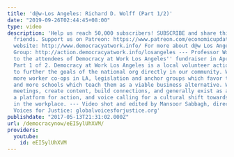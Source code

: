 ```yaml
---
title: 'd@w-Los Angeles: Richard D. Wolff (Part 1/2)'
date: "2019-09-26T02:44:45+08:00"
type: video
description: 'Help us reach 50,000 subscribers! SUBSCRIBE and share this video with
  friends. Support us on Patreon: https://www.patreon.com/economicupdate Visit our
  website: http://www.democracyatwork.info/ For more about d@w Los Angeles Action
  Group: http://action.democracyatwork.info/losangeles --- Professor Wolff speaks
  to the attendees of Democracy at Work Los Angeles'' fundraiser in April of 2017.
  Part 1 of 2. Democracy at Work Los Angeles is a local volunteer action group, working
  to further the goals of the national org directly in our community. We wish to see
  more worker co-ops in LA, legislation and anchor groups which favor their existence,
  and more schools which teach them as a viable business alternative. We hold monthly
  meetings, create content, build connections, and generally exist as a hub for collaboration,
  a platform for action, and voice calling for a cultural shift towards democracy
  in the workplace. --- Video shot and edited by Mansoor Sabbagh, director of Global
  Voices for Justice: globalvoicesforjustice.org'
publishdate: "2017-05-13T21:31:02.000Z"
url: /democracynow/eEI5ylUhXVM/
providers:
  youtube:
    id: eEI5ylUhXVM
---
```


